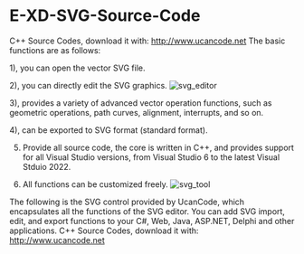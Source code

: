 # E-XD-SVG-Source-Code
C++ Source Codes, download it with: http://www.ucancode.net
The basic functions are as follows:

1), you can open the vector SVG file.

2), you can directly edit the SVG graphics.
![svg_editor](https://user-images.githubusercontent.com/96277629/155526117-28b0f39b-a7fc-47d2-817c-875a8b283946.jpg)

3), provides a variety of advanced vector operation functions, such as geometric operations, path curves, alignment, interrupts, and so on.

4), can be exported to SVG format (standard format).

5) Provide all source code, the core is written in C++, and provides support for all Visual Studio versions, from Visual Studio 6 to the latest Visual Stduio 2022.

6) All functions can be customized freely.
![svg_tool](https://user-images.githubusercontent.com/96277629/155526131-2c6e921e-bb03-416d-82f7-4baf8b887c84.jpg)

The following is the SVG control provided by UcanCode, which encapsulates all the functions of the SVG editor. You can add SVG import, edit, and export functions to your C#, Web, Java, ASP.NET, Delphi and other applications.
C++ Source Codes, download it with: http://www.ucancode.net
